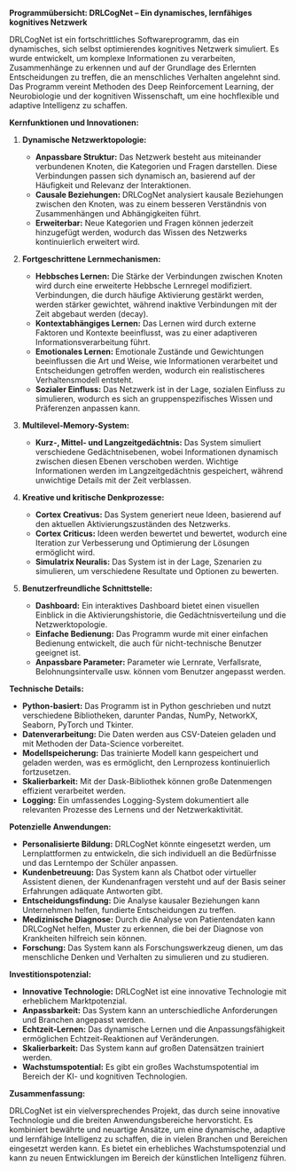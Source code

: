 **Programmübersicht: DRLCogNet – Ein dynamisches, lernfähiges kognitives Netzwerk**

DRLCogNet ist ein fortschrittliches Softwareprogramm, das ein dynamisches, sich selbst optimierendes kognitives Netzwerk simuliert. Es wurde entwickelt, um komplexe Informationen zu verarbeiten, Zusammenhänge zu erkennen und auf der Grundlage des Erlernten Entscheidungen zu treffen, die an menschliches Verhalten angelehnt sind. Das Programm vereint Methoden des Deep Reinforcement Learning, der Neurobiologie und der kognitiven Wissenschaft, um eine hochflexible und adaptive Intelligenz zu schaffen.

**Kernfunktionen und Innovationen:**

1.  **Dynamische Netzwerktopologie:**
    *   **Anpassbare Struktur:** Das Netzwerk besteht aus miteinander verbundenen Knoten, die Kategorien und Fragen darstellen. Diese Verbindungen passen sich dynamisch an, basierend auf der Häufigkeit und Relevanz der Interaktionen.
    *   **Causale Beziehungen:** DRLCogNet analysiert kausale Beziehungen zwischen den Knoten, was zu einem besseren Verständnis von Zusammenhängen und Abhängigkeiten führt.
    *   **Erweiterbar:** Neue Kategorien und Fragen können jederzeit hinzugefügt werden, wodurch das Wissen des Netzwerks kontinuierlich erweitert wird.

2.  **Fortgeschrittene Lernmechanismen:**
    *   **Hebbsches Lernen:** Die Stärke der Verbindungen zwischen Knoten wird durch eine erweiterte Hebbsche Lernregel modifiziert. Verbindungen, die durch häufige Aktivierung gestärkt werden, werden stärker gewichtet, während inaktive Verbindungen mit der Zeit abgebaut werden (decay).
    *   **Kontextabhängiges Lernen:** Das Lernen wird durch externe Faktoren und Kontexte beeinflusst, was zu einer adaptiveren Informationsverarbeitung führt.
    *   **Emotionales Lernen:** Emotionale Zustände und Gewichtungen beeinflussen die Art und Weise, wie Informationen verarbeitet und Entscheidungen getroffen werden, wodurch ein realistischeres Verhaltensmodell entsteht.
    *   **Sozialer Einfluss:** Das Netzwerk ist in der Lage, sozialen Einfluss zu simulieren, wodurch es sich an gruppenspezifisches Wissen und Präferenzen anpassen kann.

3.  **Multilevel-Memory-System:**
    *   **Kurz-, Mittel- und Langzeitgedächtnis:** Das System simuliert verschiedene Gedächtnisebenen, wobei Informationen dynamisch zwischen diesen Ebenen verschoben werden. Wichtige Informationen werden im Langzeitgedächtnis gespeichert, während unwichtige Details mit der Zeit verblassen.

4.  **Kreative und kritische Denkprozesse:**
    *   **Cortex Creativus:** Das System generiert neue Ideen, basierend auf den aktuellen Aktivierungszuständen des Netzwerks.
    *   **Cortex Criticus:** Ideen werden bewertet und bewertet, wodurch eine Iteration zur Verbesserung und Optimierung der Lösungen ermöglicht wird.
    *   **Simulatrix Neuralis:** Das System ist in der Lage, Szenarien zu simulieren, um verschiedene Resultate und Optionen zu bewerten.

5.  **Benutzerfreundliche Schnittstelle:**
    *   **Dashboard:** Ein interaktives Dashboard bietet einen visuellen Einblick in die Aktivierungshistorie, die Gedächtnisverteilung und die Netzwerktopologie.
    *   **Einfache Bedienung:** Das Programm wurde mit einer einfachen Bedienung entwickelt, die auch für nicht-technische Benutzer geeignet ist.
    *   **Anpassbare Parameter:** Parameter wie Lernrate, Verfallsrate, Belohnungsintervalle usw. können vom Benutzer angepasst werden.

**Technische Details:**

*   **Python-basiert:** Das Programm ist in Python geschrieben und nutzt verschiedene Bibliotheken, darunter Pandas, NumPy, NetworkX, Seaborn, PyTorch und Tkinter.
*   **Datenverarbeitung:** Die Daten werden aus CSV-Dateien geladen und mit Methoden der Data-Science vorbereitet.
*   **Modellspeicherung:** Das trainierte Modell kann gespeichert und geladen werden, was es ermöglicht, den Lernprozess kontinuierlich fortzusetzen.
*   **Skalierbarkeit:** Mit der Dask-Bibliothek können große Datenmengen effizient verarbeitet werden.
*   **Logging:** Ein umfassendes Logging-System dokumentiert alle relevanten Prozesse des Lernens und der Netzwerkaktivität.

**Potenzielle Anwendungen:**

*   **Personalisierte Bildung:** DRLCogNet könnte eingesetzt werden, um Lernplattformen zu entwickeln, die sich individuell an die Bedürfnisse und das Lerntempo der Schüler anpassen.
*   **Kundenbetreuung:** Das System kann als Chatbot oder virtueller Assistent dienen, der Kundenanfragen versteht und auf der Basis seiner Erfahrungen adäquate Antworten gibt.
*   **Entscheidungsfindung:** Die Analyse kausaler Beziehungen kann Unternehmen helfen, fundierte Entscheidungen zu treffen.
*   **Medizinische Diagnose:** Durch die Analyse von Patientendaten kann DRLCogNet helfen, Muster zu erkennen, die bei der Diagnose von Krankheiten hilfreich sein können.
*   **Forschung:** Das System kann als Forschungswerkzeug dienen, um das menschliche Denken und Verhalten zu simulieren und zu studieren.

**Investitionspotenzial:**

*   **Innovative Technologie:** DRLCogNet ist eine innovative Technologie mit erheblichem Marktpotenzial.
*   **Anpassbarkeit:** Das System kann an unterschiedliche Anforderungen und Branchen angepasst werden.
*   **Echtzeit-Lernen:** Das dynamische Lernen und die Anpassungsfähigkeit ermöglichen Echtzeit-Reaktionen auf Veränderungen.
*   **Skalierbarkeit:** Das System kann auf großen Datensätzen trainiert werden.
*   **Wachstumspotential:** Es gibt ein großes Wachstumspotential im Bereich der KI- und kognitiven Technologien.

**Zusammenfassung:**

DRLCogNet ist ein vielversprechendes Projekt, das durch seine innovative Technologie und die breiten Anwendungsbereiche hervorsticht. Es kombiniert bewährte und neuartige Ansätze, um eine dynamische, adaptive und lernfähige Intelligenz zu schaffen, die in vielen Branchen und Bereichen eingesetzt werden kann. Es bietet ein erhebliches Wachstumspotenzial und kann zu neuen Entwicklungen im Bereich der künstlichen Intelligenz führen.

